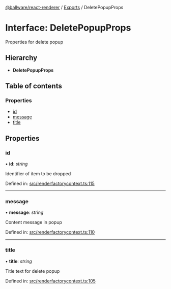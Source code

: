 [@ballware/react-renderer](../README.md) / [Exports](../modules.md) / DeletePopupProps

# Interface: DeletePopupProps

Properties for delete popup

## Hierarchy

* **DeletePopupProps**

## Table of contents

### Properties

- [id](deletepopupprops.md#id)
- [message](deletepopupprops.md#message)
- [title](deletepopupprops.md#title)

## Properties

### id

• **id**: *string*

Identifier of item to be dropped

Defined in: [src/renderfactorycontext.ts:115](https://github.com/frankball/ballware-react-renderer/blob/762165e/src/renderfactorycontext.ts#L115)

___

### message

• **message**: *string*

Content message in popup

Defined in: [src/renderfactorycontext.ts:110](https://github.com/frankball/ballware-react-renderer/blob/762165e/src/renderfactorycontext.ts#L110)

___

### title

• **title**: *string*

Title text for delete popup

Defined in: [src/renderfactorycontext.ts:105](https://github.com/frankball/ballware-react-renderer/blob/762165e/src/renderfactorycontext.ts#L105)
